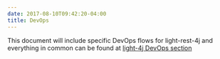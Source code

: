 ```yaml
---
date: 2017-08-10T09:42:20-04:00
title: DevOps
---
```


This document will include specific DevOps flows for light-rest-4j and everything
in common can be found at [light-4j DevOps section](https://networknt.github.io/light-4j/devops/)